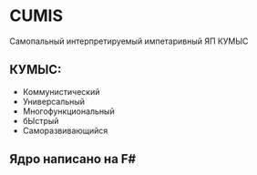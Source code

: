 # CUMIS
Самопальный интерпретируемый импетаривный ЯП КУМЫС

## КУМЫС:
- Коммунистический
- Универсальный
- Многофункциональный
- бЫстрый
- Саморазвивающийся
## Ядро написано на F#
